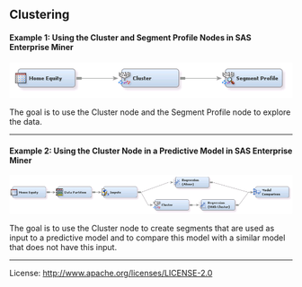## Clustering

#### Example 1: Using the Cluster and Segment Profile Nodes in SAS Enterprise Miner


![alt text](../README_imgs/ClusterNodeExplore.png "Cluster Node Explore")


The goal is to use the Cluster node and the Segment Profile node to explore the data.


***


#### Example 2: Using the Cluster Node in a Predictive Model in SAS Enterprise Miner

![alt text](../README_imgs/ClusterNodePredict.png "Cluster Node Predict")

The goal is to use the Cluster node to create segments that are used as input to a 
predictive model and to compare this model with a similar model that does not have this input.


***

License: <http://www.apache.org/licenses/LICENSE-2.0>
